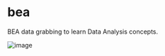 # bea
BEA data grabbing to learn Data Analysis concepts.

![image](https://github.com/user-attachments/assets/cca5a524-c8f5-436e-8c7d-8ac7e9892704)
